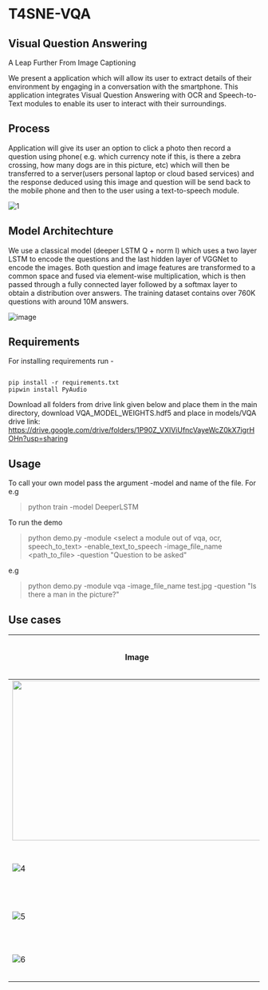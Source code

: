 # T4SNE-VQA

## Visual Question Answering
A Leap Further From Image Captioning

We present a application which will allow its user to extract details of their environment by engaging in a conversation with the smartphone. This application integrates Visual Question Answering with OCR and Speech-to-Text modules to enable its user to interact with their surroundings.

## Process
Application will give its user an option to click a photo then record a question using phone( e.g. which currency note if this, is there a zebra crossing, how many dogs are in this picture, etc) which will then be transferred to a server(users personal laptop or cloud based services) and the response deduced using this image and question will be send back to the mobile phone and then to the user using a text-to-speech module.

![1](https://user-images.githubusercontent.com/45457551/115137638-de232e80-a044-11eb-9aa0-6f40896e7210.PNG)




## Model Architechture

We use a classical model (deeper LSTM Q + norm I) which uses a two layer LSTM to encode the questions and the last hidden layer of VGGNet to encode the images. Both question and image features are transformed to a common space and fused via element-wise multiplication, which is then passed through a fully connected layer followed by a softmax layer to obtain a distribution over answers. The training dataset contains over 760K questions with around 10M answers.


![image](https://user-images.githubusercontent.com/45457551/115137685-23dff700-a045-11eb-9f17-f34a3417c797.png)



## Requirements

For installing requirements run - 
```

pip install -r requirements.txt
pipwin install PyAudio

```
Download all folders from drive link given below and place them in the main directory, download VQA_MODEL_WEIGHTS.hdf5 and place in models/VQA  
drive link: https://drive.google.com/drive/folders/1P90Z_VXlViUfncVayeWcZ0kX7igrHOHn?usp=sharing

## Usage
To call your own model pass the argument -model and name of the file. For e.g

> python train -model DeeperLSTM

To run the demo

> python demo.py -module <select a module out of vqa, ocr, speech_to_text> -enable_text_to_speech  <set True to get speech output> -image_file_name <path_to_file> -question "Question to be asked"

e.g 

> python demo.py -module vqa -image_file_name test.jpg -question "Is there a man in the picture?"

## Use cases

| Image                                              | Question                   | Top Answers (left to right) |
|----------------------------------------------------|----------------------------|-----------------------------|   
| <img src="https://user-images.githubusercontent.com/45457551/115138422-ae2a5a00-a049-11eb-95b7-a1d6dfb748d1.PNG" width="500" height="320" /> | Is there a zebra crossing?      | yes          |
| ![4](https://user-images.githubusercontent.com/45457551/115138466-f9446d00-a049-11eb-9858-93f831dff402.PNG) | What is the value of currency note?     | 100     |
| ![5](https://user-images.githubusercontent.com/45457551/115138478-0a8d7980-a04a-11eb-9375-40b35e965ca8.PNG) | What kind of bottle is this? | wine                     |
| ![6](https://user-images.githubusercontent.com/45457551/115138485-12e5b480-a04a-11eb-8af6-b86c03d0e38f.PNG) |How many dogs are there?     | three           |
